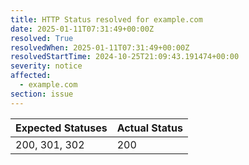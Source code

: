 ```yaml
---
title: HTTP Status resolved for example.com
date: 2025-01-11T07:31:49+00:00Z
resolved: True
resolvedWhen: 2025-01-11T07:31:49+00:00Z
resolvedStartTime: 2024-10-25T21:09:43.191474+00:00
severity: notice
affected:
  - example.com
section: issue
---
```


| Expected Statuses | Actual Status  |
|-------------------|----------------|
| 200, 301, 302 | 200 |
